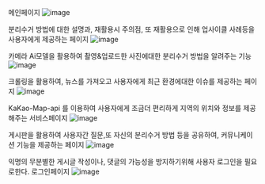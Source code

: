  메인페이지 
 ![image](https://user-images.githubusercontent.com/58336099/122335073-ad447480-cf75-11eb-8fac-2dc2bb9c0d77.png)
 
 분리수거 방법에 대한 설명과, 재활용시 주의점, 또 재활용으로 인해 업사이클 사례등을 사용자에게 제공하는 페이지
 ![image](https://user-images.githubusercontent.com/58336099/122335839-dc0f1a80-cf76-11eb-9dc5-f20ca0d8c1cd.png)

 카메라 Ai모델을 활용하여 촬영&업로드한 사진에대한 분리수거 방법을 알려주는 기능 
 ![image](https://user-images.githubusercontent.com/58336099/122335196-dfee6d00-cf75-11eb-9736-02c285ea2557.png)
 
 크롤링을 활용하여, 뉴스를 가져오고 사용자에게 최근 환경에대한 이슈를 제공하는 페이지
 ![image](https://user-images.githubusercontent.com/58336099/122335376-2217ae80-cf76-11eb-86a4-4d8d2f7580c7.png)

 KaKao-Map-api 를 이용하여 사용자에게 조금더 편리하게 지역의 위치와 정보를 제공해주는 서비스페이지
 ![image](https://user-images.githubusercontent.com/58336099/122335321-0d3b1b00-cf76-11eb-9202-57979fff2276.png)
 
 게시판을 활용하여 사용자간 질문,또 자신의 분리수거 방법 등을 공유하여, 커뮤니케이션 기능을 제공하는 페이지
 ![image](https://user-images.githubusercontent.com/58336099/122335508-5e4b0f00-cf76-11eb-81d2-96a1391d2cae.png)

 익명의 무분별한 게시글 작성이나, 댓글의 가능성을 방지하기위해 사용자 로그인을 필요로한다. 로그인페이지
 ![image](https://user-images.githubusercontent.com/58336099/122335612-876b9f80-cf76-11eb-813f-5f3300cde36e.png)

